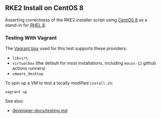 RKE2 Install on CentOS 8
---

Asserting correctness of the RKE2 installer script using [CentOS 8](https://docs.centos.org/en-US/8-docs/)
as a stand-in for [RHEL 8](https://access.redhat.com/documentation/en-us/red_hat_enterprise_linux/8).

### Testing With Vagrant

The [Vagrant box](https://app.vagrantup.com/dweomer/boxes/centos-8.4-amd64) used for this test supports these providers:
- `libvirt`
- `virtualbox` (the default for most installations, including `macos-12` github actions runners)
- `vmware_desktop`

To spin up a VM to test a locally modified `install.sh`:
```shell
vagrant up
```

See also:
- [developer-docs/testing.md](../../../../developer-docs/testing.md#environment-variables)
